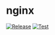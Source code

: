 # nginx

[![Release](https://github.com/chocolatefrappe/nginx-reverse-proxy/actions/workflows/release.yml/badge.svg)](https://github.com/chocolatefrappe/nginx-reverse-proxy/actions/workflows/release.yml)
[![Test](https://github.com/chocolatefrappe/nginx-reverse-proxy/actions/workflows/test.yml/badge.svg)](https://github.com/chocolatefrappe/nginx-reverse-proxy/actions/workflows/test.yml)
